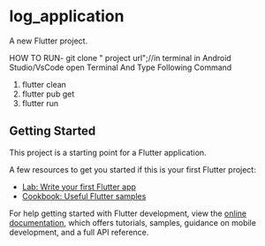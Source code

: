 # log_application

A new Flutter project.


HOW TO RUN-
git clone " project url";//in terminal
in Android Studio/VsCode open Terminal And Type Following Command
1. flutter clean
2. flutter pub get
3. flutter run
   


## Getting Started

This project is a starting point for a Flutter application.

A few resources to get you started if this is your first Flutter project:

- [Lab: Write your first Flutter app](https://docs.flutter.dev/get-started/codelab)
- [Cookbook: Useful Flutter samples](https://docs.flutter.dev/cookbook)

For help getting started with Flutter development, view the
[online documentation](https://docs.flutter.dev/), which offers tutorials,
samples, guidance on mobile development, and a full API reference.
